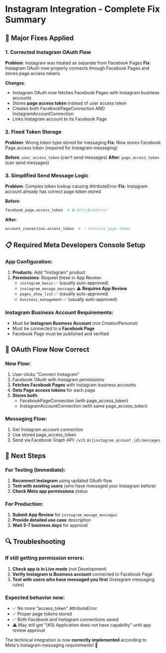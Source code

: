 # Instagram Integration - Complete Fix Summary

## 🔧 **Major Fixes Applied**

### 1. **Corrected Instagram OAuth Flow**
**Problem**: Instagram was treated as separate from Facebook Pages
**Fix**: Instagram OAuth now properly connects through Facebook Pages and stores page access tokens

**Changes**:
- Instagram OAuth now fetches Facebook Pages with Instagram business accounts
- Stores **page access token** instead of user access token
- Creates both FacebookPageConnection AND InstagramAccountConnection
- Links Instagram account to its Facebook Page

### 2. **Fixed Token Storage**
**Problem**: Wrong token type stored for messaging
**Fix**: Now stores Facebook Page access token (required for Instagram messaging)

**Before**: `user_access_token` (can't send messages)
**After**: `page_access_token` (can send messages)

### 3. **Simplified Send Message Logic**
**Problem**: Complex token lookup causing AttributeError
**Fix**: Instagram account already has correct page token stored

**Before**: 
```python
facebook_page.access_token  # ❌ AttributeError
```

**After**:
```python
account_connection.access_token  # ✅ Contains page token
```

## 📋 **Required Meta Developers Console Setup**

### App Configuration:
1. **Products**: Add "Instagram" product
2. **Permissions**: Request these in App Review:
   - `instagram_basic` ✅ (usually auto-approved)
   - `instagram_manage_messages` ⚠️ **Requires App Review**
   - `pages_show_list` ✅ (usually auto-approved)
   - `business_management` ✅ (usually auto-approved)

### Instagram Business Account Requirements:
- Must be **Instagram Business Account** (not Creator/Personal)
- Must be connected to a **Facebook Page**
- Facebook Page must be published and verified

## 🔄 **OAuth Flow Now Correct**

### New Flow:
1. User clicks "Connect Instagram"
2. Facebook OAuth with Instagram permissions
3. **Fetches Facebook Pages** with Instagram business accounts
4. **Gets Page access tokens** for each page
5. **Stores both**:
   - FacebookPageConnection (with page_access_token)
   - InstagramAccountConnection (with same page_access_token)

### Messaging Flow:
1. Get Instagram account connection
2. Use stored page_access_token
3. Send via Facebook Graph API: `/v23.0/{instagram_account_id}/messages`

## 🚀 **Next Steps**

### For Testing (Immediate):
1. **Reconnect Instagram** using updated OAuth flow
2. **Test with existing users** (who have messaged your Instagram before)
3. **Check Meta app permissions** status

### For Production:
1. **Submit App Review** for `instagram_manage_messages`
2. **Provide detailed use case** description
3. **Wait 3-7 business days** for approval

## 🔍 **Troubleshooting**

### If still getting permission errors:
1. **Check app is in Live mode** (not Development)
2. **Verify Instagram is Business account** connected to Facebook Page
3. **Test with users who have messaged you first** (Instagram messaging rules)

### Expected behavior now:
- ✅ No more "access_token" AttributeError
- ✅ Proper page tokens stored
- ✅ Both Facebook and Instagram connections saved
- ⚠️ May still get "(#3) Application does not have capability" until app review approval

The technical integration is now **correctly implemented** according to Meta's Instagram messaging requirements! 🎉
